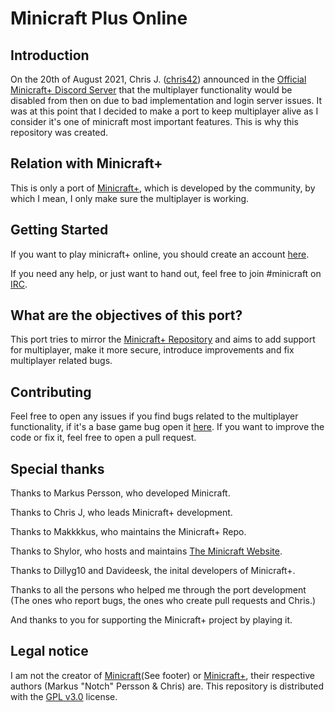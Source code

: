 # Minicraft Plus Online
## Introduction
On the 20th of August 2021, Chris J. ([chris42](https://github.com/chrisj42)) announced in the [Official Minicraft+ Discord Server](https://discord.gg/JyvFcRBguE) that the multiplayer functionality would be disabled from then on due to bad implementation and login server issues. It was at this point that I decided to make a port to keep multiplayer alive as I consider it's one of minicraft most important features. This is why this repository was created.
## Relation with Minicraft+
This is only a port of [Minicraft+](https://github.com/chrisj42/minicraft-plus-revived), which is developed by the community, by which I mean, I only make sure the multiplayer is working.
## Getting Started
If you want to play minicraft+ online, you should create an account [here](https://minicraft.slowflow.ml).

If you need any help, or just want to hand out, feel free to join #minicraft on [IRC](https://irc.slowflow.ml:2083).
## What are the objectives of this port?
This port tries to mirror the [Minicraft+ Repository](https://github.com/chrisj42/minicraft-plus-revived) and aims to add support for multiplayer, make it more secure, introduce improvements and fix multiplayer related bugs.
## Contributing
Feel free to open any issues if you find bugs related to the multiplayer functionality, if it's a base game bug open it [here](https://github.com/chrisj42/minicraft-plus-revived/issues).
If you want to improve the code or fix it, feel free to open a pull request.
## Special thanks
Thanks to Markus Persson, who developed Minicraft.

Thanks to Chris J, who leads Minicraft+ development.

Thanks to Makkkkus, who maintains the Minicraft+ Repo.

Thanks to Shylor, who hosts and maintains [The Minicraft Website](https://playminicraft.com/).

Thanks to Dillyg10 and Davideesk, the inital developers of Minicraft+.

Thanks to all the persons who helped me through the port development (The ones who report bugs, the ones who create pull requests and Chris.)

And thanks to you for supporting the Minicraft+ project by playing it.

## Legal notice
I am not the creator of [Minicraft](https://playminicraft.com/)(See footer) or [Minicraft+](https://github.com/chrisj42/minicraft-plus-revived), their respective authors (Markus "Notch" Persson & Chris) are. This repository is distributed with the [GPL v3.0](https://www.gnu.org/licenses/gpl-3.0.en.html) license.
